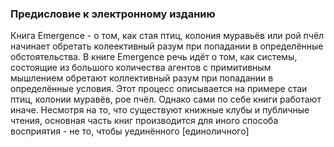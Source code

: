 ### Предисловие к электронному изданию

Книга Emergence - о том, как стая птиц, колония муравьёв или рой пчёл начинает обретать колеективный разум при попадании в определённые обстоятельства. 
В книге Emergence речь идёт о том, как системы, состоящие из большого количества агентов с примитивным мышлением обретают коллективный разум при попадании в определённые условия. Этот процесс описывается на примере стаи птиц, колонии муравёв, рое пчёл. Однако сами по себе книги работают иначе. Несмотря на то, что существуют книжные клубы и публичные чтения, основная часть книг производится для иного способа восприятия - не то, чтобы уединённого [единоличного] 
